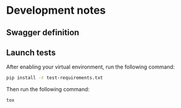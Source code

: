 # Development notes

## Swagger definition


## Launch tests

After enabling your virtual environment, run the following command:

```bash
pip install -r test-requirements.txt
```

Then run the following command:

```bash
tox
```
